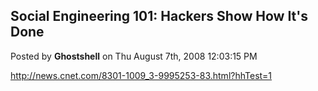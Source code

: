 ## Social Engineering 101: Hackers Show How It's Done
Posted by **Ghostshell** on Thu August 7th, 2008 12:03:15 PM

<http://news.cnet.com/8301-1009_3-9995253-83.html?hhTest=1>

